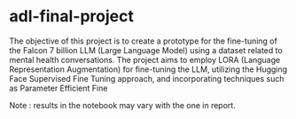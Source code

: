 # adl-final-project

The objective of this project is to create a prototype for the fine-tuning of the Falcon 7 billion LLM (Large Language Model) using a dataset related to mental health conversations. The project aims to employ LORA (Language Representation Augmentation) for fine-tuning the LLM, utilizing the Hugging Face Supervised Fine Tuning approach, and incorporating techniques such as Parameter Efficient Fine 


Note : results in the notebook may vary with the one in report.
